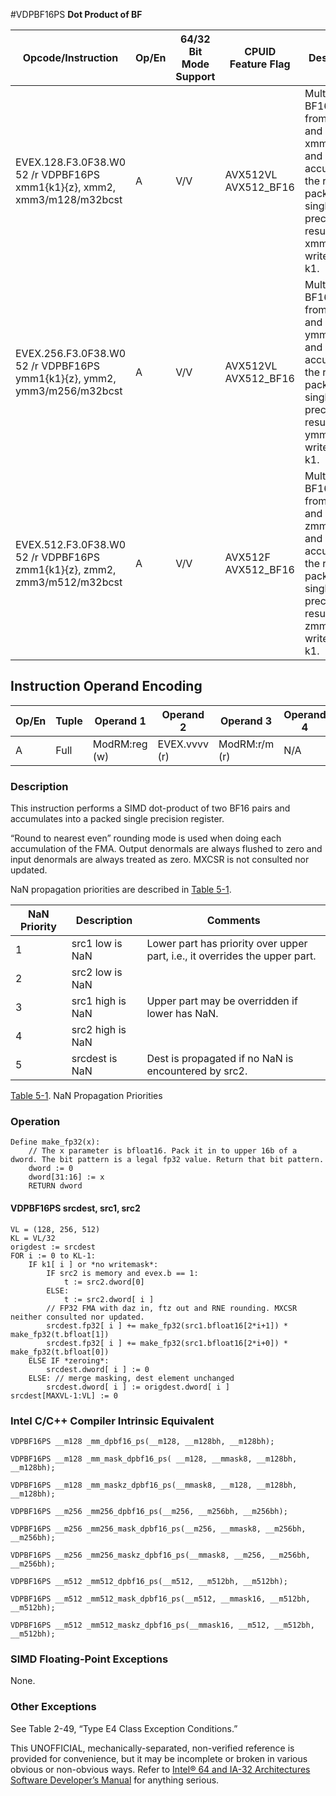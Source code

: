 #VDPBF16PS
**Dot Product of BF**

| Opcode/Instruction                                                       | Op/En | 64/32 Bit Mode Support | CPUID Feature Flag   | Description                                                                                                                          |
| ------------------------------------------------------------------------ | ----- | ---------------------- | -------------------- | ------------------------------------------------------------------------------------------------------------------------------------ |
| EVEX.128.F3.0F38.W0 52 /r VDPBF16PS xmm1{k1}{z}, xmm2, xmm3/m128/m32bcst | A     | V/V                    | AVX512VL AVX512_BF16 | Multiply BF16 pairs from xmm2 and xmm3/m128, and accumulate the resulting packed single precision results in xmm1 with writemask k1. |
| EVEX.256.F3.0F38.W0 52 /r VDPBF16PS ymm1{k1}{z}, ymm2, ymm3/m256/m32bcst | A     | V/V                    | AVX512VL AVX512_BF16 | Multiply BF16 pairs from ymm2 and ymm3/m256, and accumulate the resulting packed single precision results in ymm1 with writemask k1. |
| EVEX.512.F3.0F38.W0 52 /r VDPBF16PS zmm1{k1}{z}, zmm2, zmm3/m512/m32bcst | A     | V/V                    | AVX512F AVX512_BF16  | Multiply BF16 pairs from zmm2 and zmm3/m512, and accumulate the resulting packed single precision results in zmm1 with writemask k1. |

## Instruction Operand Encoding

| Op/En | Tuple | Operand 1     | Operand 2     | Operand 3     | Operand 4 |
| ----- | ----- | ------------- | ------------- | ------------- | --------- |
| A     | Full  | ModRM:reg (w) | EVEX.vvvv (r) | ModRM:r/m (r) | N/A       |

### Description

This instruction performs a SIMD dot-product of two BF16 pairs and accumulates into a packed single precision register.

“Round to nearest even” rounding mode is used when doing each accumulation of the FMA. Output denormals are always flushed to zero and input denormals are always treated as zero. MXCSR is not consulted nor updated.

NaN propagation priorities are described in [Table 5-1](/x86/vdpbf16ps#tbl-5-1).

| NaN Priority | Description      | Comments                                                                    |
| ------------ | ---------------- | --------------------------------------------------------------------------- |
| 1            | src1 low is NaN  | Lower part has priority over upper part, i.e., it overrides the upper part. |
| 2            | src2 low is NaN  |
| 3            | src1 high is NaN | Upper part may be overridden if lower has NaN.                              |
| 4            | src2 high is NaN |
| 5            | srcdest is NaN   | Dest is propagated if no NaN is encountered by src2.                        |

[Table 5-1](/x86/vdpbf16ps#tbl-5-1). NaN Propagation Priorities

### Operation

```
Define make_fp32(x):
    // The x parameter is bfloat16. Pack it in to upper 16b of a dword. The bit pattern is a legal fp32 value. Return that bit pattern.
    dword := 0
    dword[31:16] := x
    RETURN dword

```

#### VDPBF16PS srcdest, src1, src2

```
VL = (128, 256, 512)
KL = VL/32
origdest := srcdest
FOR i := 0 to KL-1:
    IF k1[ i ] or *no writemask*:
        IF src2 is memory and evex.b == 1:
            t := src2.dword[0]
        ELSE:
            t := src2.dword[ i ]
        // FP32 FMA with daz in, ftz out and RNE rounding. MXCSR neither consulted nor updated.
        srcdest.fp32[ i ] += make_fp32(src1.bfloat16[2*i+1]) * make_fp32(t.bfloat[1])
        srcdest.fp32[ i ] += make_fp32(src1.bfloat16[2*i+0]) * make_fp32(t.bfloat[0])
    ELSE IF *zeroing*:
        srcdest.dword[ i ] := 0
    ELSE: // merge masking, dest element unchanged
        srcdest.dword[ i ] := origdest.dword[ i ]
srcdest[MAXVL-1:VL] := 0

```

### Intel C/C++ Compiler Intrinsic Equivalent

```
VDPBF16PS __m128 _mm_dpbf16_ps(__m128, __m128bh, __m128bh);

```

```
VDPBF16PS __m128 _mm_mask_dpbf16_ps( __m128, __mmask8, __m128bh, __m128bh);

```

```
VDPBF16PS __m128 _mm_maskz_dpbf16_ps(__mmask8, __m128, __m128bh, __m128bh);

```

```
VDPBF16PS __m256 _mm256_dpbf16_ps(__m256, __m256bh, __m256bh);

```

```
VDPBF16PS __m256 _mm256_mask_dpbf16_ps(__m256, __mmask8, __m256bh, __m256bh);

```

```
VDPBF16PS __m256 _mm256_maskz_dpbf16_ps(__mmask8, __m256, __m256bh, __m256bh);

```

```
VDPBF16PS __m512 _mm512_dpbf16_ps(__m512, __m512bh, __m512bh);

```

```
VDPBF16PS __m512 _mm512_mask_dpbf16_ps(__m512, __mmask16, __m512bh, __m512bh);

```

```
VDPBF16PS __m512 _mm512_maskz_dpbf16_ps(__mmask16, __m512, __m512bh, __m512bh);

```

### SIMD Floating-Point Exceptions

None.

### Other Exceptions

See Table 2-49, “Type E4 Class Exception Conditions.”

This UNOFFICIAL, mechanically-separated, non-verified reference is provided for convenience, but it may be
incomplete or broken in various obvious or non-obvious
ways. Refer to [Intel® 64 and IA-32 Architectures Software Developer’s Manual](https://software.intel.com/en-us/download/intel-64-and-ia-32-architectures-sdm-combined-volumes-1-2a-2b-2c-2d-3a-3b-3c-3d-and-4) for anything serious.
